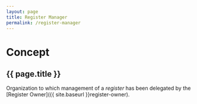 ```yaml
---
layout: page
title: Register Manager
permalink: /register-manager
---
```

# Concept

## {{ page.title }}

Organization to which management of a _register_ has been delegated by the [Register Owner]({{ site.baseurl }}register-owner).

